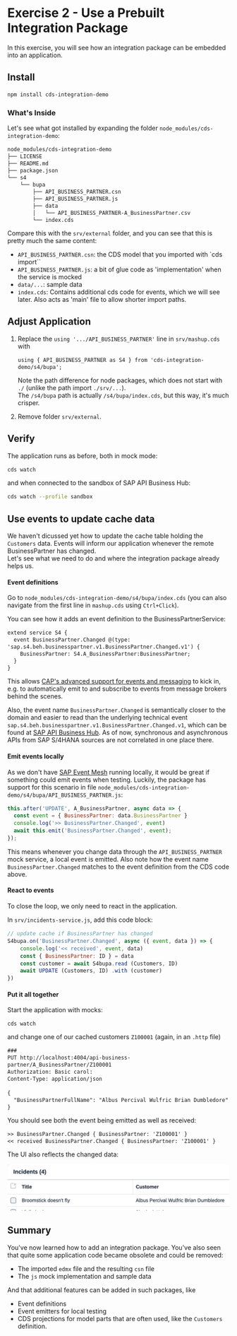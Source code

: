# Exercise 2 - Use a Prebuilt Integration Package

In this exercise, you will see how an integration package can be embedded into an application.

## Install

```sh
npm install cds-integration-demo
```

### What's Inside

Let's see what got installed by expanding the folder `node_modules/cds-integration-demo`:

```
node_modules/cds-integration-demo
├── LICENSE
├── README.md
├── package.json
└── s4
    └── bupa
        ├── API_BUSINESS_PARTNER.csn
        ├── API_BUSINESS_PARTNER.js
        ├── data
        │   └── API_BUSINESS_PARTNER-A_BusinessPartner.csv
        └── index.cds
```

Compare this with the `srv/external` folder, and you can see that this is pretty much the same content:
- `API_BUSINESS_PARTNER.csn`: the CDS model that you imported with `cds import``
- `API_BUSINESS_PARTNER.js`: a bit of glue code as 'implementation' when the service is mocked
- `data/...`: sample data
- `index.cds`: Contains additional cds code for events, which we will see later.  Also acts as 'main' file to allow shorter import paths.

## Adjust Application

1. Replace the `using '.../API_BUSINESS_PARTNER'` line in `srv/mashup.cds` with
    ```cds
    using { API_BUSINESS_PARTNER as S4 } from 'cds-integration-demo/s4/bupa';
    ```

    Note the path difference for node packages, which does not start with `./` (unlike the path import `./srv/...`).<br>
    The `/s4/bupa` path is actually `/s4/bupa/index.cds`, but this way, it's much crisper.

2. Remove folder `srv/external`.

## Verify

The application runs as before, both in mock mode:

```sh
cds watch
```

and when connected to the sandbox of SAP API Business Hub:

```sh
cds watch --profile sandbox
```

## Use events to update cache data

We haven't dicussed yet how to update the cache table holding the `Customers` data.  Events will inform our application whenever the remote BusinessPartner has changed.<br>
Let's see what we need to do and where the integration package already helps us.

#### Event definitions
Go to `node_modules/cds-integration-demo/s4/bupa/index.cds` (you can also navigate from the first line in `mashup.cds` using `Ctrl+Click`).

You can see how it adds an event definition to the BusinessPartnerService:

```cds
extend service S4 {
  event BusinessPartner.Changed @(type: 'sap.s4.beh.businesspartner.v1.BusinessPartner.Changed.v1') {
    BusinessPartner: S4.A_BusinessPartner:BusinessPartner;
  }
}
```

This allows [CAP's advanced support for events and messaging](https://cap.cloud.sap/docs/guides/messaging) to kick in, e.g. to automatically emit to and subscribe to events from message brokers behind the scenes.

Also, the event name `BusinessPartner.Changed` is semantically closer to the domain and easier to read than the underlying technical event `sap.s4.beh.businesspartner.v1.BusinessPartner.Changed.v1`, which can be found at [SAP API Business Hub](https://api.sap.com/event/CE_BUSINESSPARTNEREVENTS/resource).  As of now, synchronous and asynchronous APIs from SAP S/4HANA sources are not correlated in one place there.

#### Emit events locally

As we don't have [SAP Event Mesh](https://cap.cloud.sap/docs/guides/messaging/#using-sap-event-mesh) running locally, it would be great if something could emit events when testing.  Luckily, the package has support for this scenario in file `node_modules/cds-integration-demo/s4/bupa/API_BUSINESS_PARTNER.js`:

```js
this.after('UPDATE', A_BusinessPartner, async data => {
  const event = { BusinessPartner: data.BusinessPartner }
  console.log('>> BusinessPartner.Changed', event)
  await this.emit('BusinessPartner.Changed', event);
});
```

This means whenever you change data through the `API_BUSINESS_PARTNER` mock service, a local event is emitted.
Also note how the event name `BusinessPartner.Changed` matches to the event definition from the CDS code above.

#### React to events

To close the loop, we only need to react in the application.

In `srv/incidents-service.js`, add this code block:

```js
// update cache if BusinessPartner has changed
S4bupa.on('BusinessPartner.Changed', async ({ event, data }) => {
    console.log('<< received', event, data)
    const { BusinessPartner: ID } = data
    const customer = await S4bupa.read (Customers, ID)
    await UPDATE (Customers, ID) .with (customer)
})
```

#### Put it all together

Start the application with mocks:
```
cds watch
````

and change one of our cached customers `Z100001` (again, in an `.http` file)

```http
###
PUT http://localhost:4004/api-business-partner/A_BusinessPartner/Z100001
Authorization: Basic carol:
Content-Type: application/json

{
  "BusinessPartnerFullName": "Albus Percival Wulfric Brian Dumbledore"
}
```

You should see both the event being emitted as well as received:

```
>> BusinessPartner.Changed { BusinessPartner: 'Z100001' }
<< received BusinessPartner.Changed { BusinessPartner: 'Z100001' }
```

The UI also reflects the changed data:

![Updated customer list](assets/updated-customer.png)

## Summary

You've now learned how to add an integration package.  You've also seen that quite some application code became obsolete and could be removed:
- The imported `edmx` file and the resulting `csn` file
- The `js` mock implementation and sample data

And that additional features can be added in such packages, like
- Event definitions
- Event emitters for local testing
- CDS projections for model parts that are often used, like the `Customers` definition.
